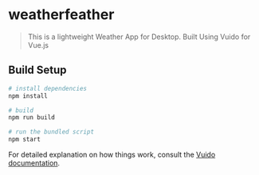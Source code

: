 # weatherfeather

>This is a lightweight Weather App for Desktop.
>Built Using Vuido for Vue.js

## Build Setup

``` bash
# install dependencies
npm install

# build
npm run build

# run the bundled script
npm start
```

For detailed explanation on how things work, consult the [Vuido documentation](https://vuido.mimec.org/).
